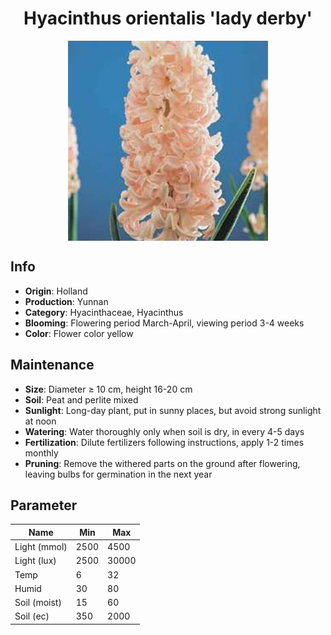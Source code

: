 <h1 align='center'>Hyacinthus orientalis 'lady derby'</h1>
<p align="center">
    <img 
        align='center'
        width='320'
        src="../images/hyacinthus orientalis lady derby.png" 
        alt='Hyacinthus orientalis 'lady derby'' />
</p>

## Info

 - **Origin**: Holland
 - **Production**: Yunnan
 - **Category**: Hyacinthaceae, Hyacinthus
 - **Blooming**: Flowering period March-April, viewing period 3-4 weeks
 - **Color**: Flower color yellow

## Maintenance

 - **Size**: Diameter ≥ 10 cm, height 16-20 cm
 - **Soil**: Peat and perlite mixed
 - **Sunlight**: Long-day plant, put in sunny places, but avoid strong sunlight at noon
 - **Watering**: Water thoroughly only when soil is dry, in every 4-5 days
 - **Fertilization**: Dilute fertilizers following instructions, apply 1-2 times monthly
 - **Pruning**: Remove the withered parts on the ground after flowering, leaving bulbs for germination in the next year

## Parameter

| Name         | Min  | Max   |
|--------------|------|-------|
| Light (mmol) | 2500 | 4500  |
| Light (lux)  | 2500 | 30000 |
| Temp         | 6    | 32    |
| Humid        | 30   | 80    |
| Soil (moist) | 15   | 60    |
| Soil (ec)    | 350  | 2000  |